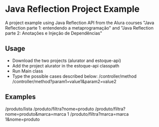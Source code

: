 # Java Reflection Project Example
A project example using Java Reflection API from the Alura courses "Java Reflection parte 1: entendendo a metaprogramação" and "Java Reflection parte 2: Anotações e Injeção de Dependências"

## Usage
- Download the two projects (alurator and estoque-api)
- Add the project alurator in the estoque-api classpath
- Run Main class
- Type the possible cases described below:
/controller/method
/controller/method?param1=value1&param2=value2

## Examples
/produto/lista
/produto/filtra?nome=produto
/produto/filtra?nome=produto&marca=marca 1
/produto/filtra?marca=marca 1&nome=produto